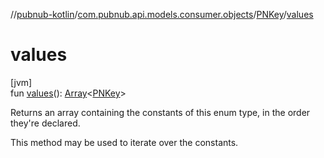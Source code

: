 //[pubnub-kotlin](../../../index.md)/[com.pubnub.api.models.consumer.objects](../index.md)/[PNKey](index.md)/[values](values.md)

# values

[jvm]\
fun [values](values.md)(): [Array](https://kotlinlang.org/api/latest/jvm/stdlib/kotlin/-array/index.html)&lt;[PNKey](index.md)&gt;

Returns an array containing the constants of this enum type, in the order they're declared.

This method may be used to iterate over the constants.
